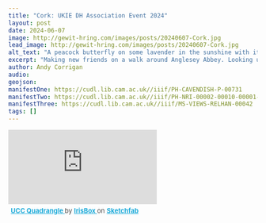 ```yaml
---
title: "Cork: UKIE DH Association Event 2024"
layout: post
date: 2024-06-07
image: http://gewit-hring.com/images/posts/20240607-Cork.jpg
lead_image: http://gewit-hring.com/images/posts/20240607-Cork.jpg
alt_text: "A peacock butterfly on some lavender in the sunshine with its wings slightly ajar "
excerpt: "Making new friends on a walk around Anglesey Abbey. Looking up, around and on. A visual essay walk."
author: Andy Corrigan
audio:
geojson: 
manifestOne: https://cudl.lib.cam.ac.uk//iiif/PH-CAVENDISH-P-00731 
manifestTwo: https://cudl.lib.cam.ac.uk//iiif/PH-NRI-00002-00010-00001-00001-00008-00004
manifestThree: https://cudl.lib.cam.ac.uk//iiif/MS-VIEWS-RELHAN-00042
tags: []
---
```



<div class="sketchfab-embed-wrapper"> <iframe title="UCC Quadrangle" frameborder="0" allowfullscreen mozallowfullscreen="true" webkitallowfullscreen="true" allow="autoplay; fullscreen; xr-spatial-tracking" xr-spatial-tracking execution-while-out-of-viewport execution-while-not-rendered web-share src="https://sketchfab.com/models/01b8313c9db24266b5a1e3431d396a5d/embed?annotations_visible=1"> </iframe> <p style="font-size: 13px; font-weight: normal; margin: 5px; color: #4A4A4A;"> <a href="https://sketchfab.com/3d-models/ucc-quadrangle-01b8313c9db24266b5a1e3431d396a5d?utm_medium=embed&utm_campaign=share-popup&utm_content=01b8313c9db24266b5a1e3431d396a5d" target="_blank" rel="nofollow" style="font-weight: bold; color: #1CAAD9;"> UCC Quadrangle </a> by <a href="https://sketchfab.com/IrisBox?utm_medium=embed&utm_campaign=share-popup&utm_content=01b8313c9db24266b5a1e3431d396a5d" target="_blank" rel="nofollow" style="font-weight: bold; color: #1CAAD9;"> IrisBox </a> on <a href="https://sketchfab.com?utm_medium=embed&utm_campaign=share-popup&utm_content=01b8313c9db24266b5a1e3431d396a5d" target="_blank" rel="nofollow" style="font-weight: bold; color: #1CAAD9;">Sketchfab</a></p></div>


